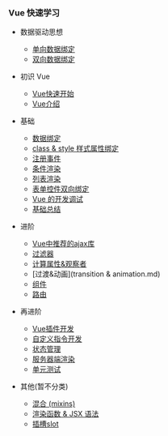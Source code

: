 <!--_sidebar.md -->

### Vue 快速学习

- 数据驱动思想

  - [单向数据绑定](data-bind.md)
  - [双向数据绑定](two-way-data-binding.md)

- 初识 Vue

  + [Vue快速开始](qick-start.md)
  + [Vue介绍](introduction.md)

- 基础

  - [数据绑定](vue-data-bind.md)
  - [class & style 样式属性绑定](class&style.md)
  - [注册事件](register-events.md)
  - [条件渲染](condition-render.md)
  - [列表渲染](list-render.md)
  - [表单控件双向绑定](form-control-two-way-data-bind.md)
  - [Vue 的开发调试](debug-tool.md)
  - [基础总结](basic-summary.md)

- 进阶

  - [Vue中推荐的ajax库](ajax4vue.md)
  - [过滤器](filters.md)
  - [计算属性&观察者](computed&watcher.md)
  - [过渡&动画](transition & animation.md)
  - [组件](component.md)
  - [路由](router.md)

- 再进阶

  - [Vue插件开发](vue-plugin-dev.md)
  - [自定义指令开发](custom-directive.md)
  - [状态管理](state-manage.md)
  - [服务器端渲染](server-side-render.md)
  - [单元测试](unit-test.md)

- 其他(暂不分类)

  - [混合 (mixins)](mixins.md)
  - [渲染函数 & JSX 语法](https://cn.vuejs.org/v2/guide/render-function.html)
  - [插槽slot](slot.md)

  ​